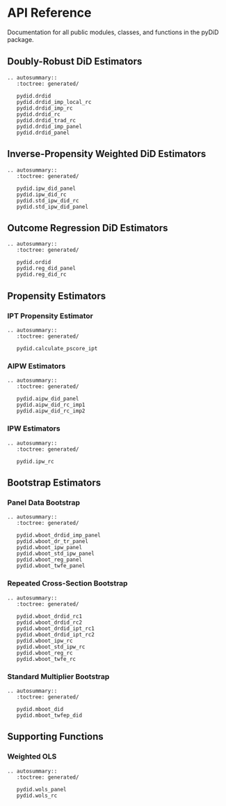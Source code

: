 # API Reference

Documentation for all public modules, classes, and functions in the pyDiD package.

## Doubly-Robust DiD Estimators

```{eval-rst}
.. autosummary::
   :toctree: generated/

   pydid.drdid
   pydid.drdid_imp_local_rc
   pydid.drdid_imp_rc
   pydid.drdid_rc
   pydid.drdid_trad_rc
   pydid.drdid_imp_panel
   pydid.drdid_panel
```

## Inverse-Propensity Weighted DiD Estimators

```{eval-rst}
.. autosummary::
   :toctree: generated/

   pydid.ipw_did_panel
   pydid.ipw_did_rc
   pydid.std_ipw_did_rc
   pydid.std_ipw_did_panel
```

## Outcome Regression DiD Estimators

```{eval-rst}
.. autosummary::
   :toctree: generated/

   pydid.ordid
   pydid.reg_did_panel
   pydid.reg_did_rc
```

## Propensity Estimators

### IPT Propensity Estimator

```{eval-rst}
.. autosummary::
   :toctree: generated/

   pydid.calculate_pscore_ipt
```

### AIPW Estimators

```{eval-rst}
.. autosummary::
   :toctree: generated/

   pydid.aipw_did_panel
   pydid.aipw_did_rc_imp1
   pydid.aipw_did_rc_imp2
```

### IPW Estimators

```{eval-rst}
.. autosummary::
   :toctree: generated/

   pydid.ipw_rc
```

## Bootstrap Estimators

### Panel Data Bootstrap

```{eval-rst}
.. autosummary::
   :toctree: generated/

   pydid.wboot_drdid_imp_panel
   pydid.wboot_dr_tr_panel
   pydid.wboot_ipw_panel
   pydid.wboot_std_ipw_panel
   pydid.wboot_reg_panel
   pydid.wboot_twfe_panel
```

### Repeated Cross-Section Bootstrap

```{eval-rst}
.. autosummary::
   :toctree: generated/

   pydid.wboot_drdid_rc1
   pydid.wboot_drdid_rc2
   pydid.wboot_drdid_ipt_rc1
   pydid.wboot_drdid_ipt_rc2
   pydid.wboot_ipw_rc
   pydid.wboot_std_ipw_rc
   pydid.wboot_reg_rc
   pydid.wboot_twfe_rc
```

### Standard Multiplier Bootstrap

```{eval-rst}
.. autosummary::
   :toctree: generated/

   pydid.mboot_did
   pydid.mboot_twfep_did
```

## Supporting Functions

### Weighted OLS

```{eval-rst}
.. autosummary::
   :toctree: generated/

   pydid.wols_panel
   pydid.wols_rc
```
